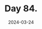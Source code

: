---
title: Day 84.
description: when you wake up
date: 2024-03-24
draft: true
tags: 
  - March 2024
---
